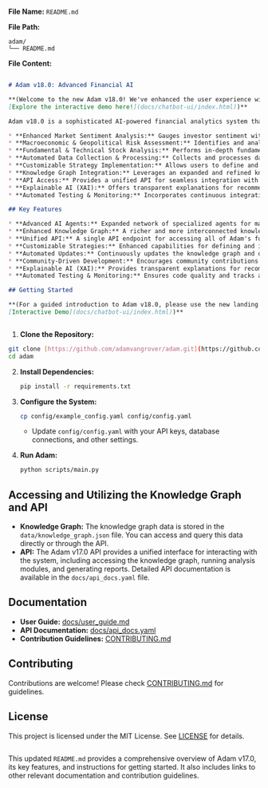 **File Name:** `README.md`

**File Path:**

```
adam/
└── README.md
```

**File Content:**

````markdown

# Adam v18.0: Advanced Financial AI

**(Welcome to the new Adam v18.0! We've enhanced the user experience with a new landing page.
[Explore the interactive demo here!](docs/chatbot-ui/index.html))**

Adam v18.0 is a sophisticated AI-powered financial analytics system that builds upon the foundation of Adam v17.0. It is designed to provide comprehensive insights and strategic guidance for investors, analysts, and researchers. Adam v18.0 leverages cutting-edge AI, a rich knowledge graph, and an expanded network of specialized agents to deliver:

* **Enhanced Market Sentiment Analysis:** Gauges investor sentiment with greater accuracy through advanced NLP techniques and emotion analysis, incorporating news articles, social media, and financial forums.
* **Macroeconomic & Geopolitical Risk Assessment:** Identifies and analyzes macroeconomic and geopolitical risks and their potential impact on financial markets, incorporating real-time data and predictive modeling.
* **Fundamental & Technical Stock Analysis:** Performs in-depth fundamental and technical analysis of stocks and other financial instruments, leveraging both traditional and alternative data sources.
* **Automated Data Collection & Processing:** Collects and processes data from a wider range of sources, including financial APIs, databases, public filings, and alternative data providers.
* **Customizable Strategy Implementation:** Allows users to define and implement their own investment strategies based on Adam's insights, with enhanced backtesting and optimization capabilities.
* **Knowledge Graph Integration:** Leverages an expanded and refined knowledge graph of financial concepts and relationships to enhance analysis and decision-making.
* **API Access:** Provides a unified API for seamless integration with other systems and data sources, with enhanced security and performance.
* **Explainable AI (XAI):** Offers transparent explanations for recommendations and insights, increasing user trust and understanding.
* **Automated Testing & Monitoring:** Incorporates continuous integration and deployment pipelines for code quality assurance and robust monitoring of agent performance and system health.

## Key Features

* **Advanced AI Agents:** Expanded network of specialized agents for market sentiment analysis, macroeconomic analysis, geopolitical risk assessment, fundamental analysis, technical analysis, and more.
* **Enhanced Knowledge Graph:** A richer and more interconnected knowledge graph of financial concepts and relationships, enabling deeper insights and context-aware analysis.
* **Unified API:** A single API endpoint for accessing all of Adam's functionalities and data, with improved security and performance.
* **Customizable Strategies:** Enhanced capabilities for defining and implementing investment strategies, including backtesting and optimization tools.
* **Automated Updates:** Continuously updates the knowledge graph and other data sources to ensure accuracy and relevance.
* **Community-Driven Development:** Encourages community contributions and feedback to enhance Adam's capabilities.
* **Explainable AI (XAI):** Provides transparent explanations for recommendations and insights.
* **Automated Testing & Monitoring:** Ensures code quality and tracks agent performance and system health.

## Getting Started

**(For a guided introduction to Adam v18.0, please use the new landing page:
[Interactive Demo](docs/chatbot-ui/index.html))**



````

1.  **Clone the Repository:**

   ```bash
   git clone [https://github.com/adamvangrover/adam.git](https://github.com/adamvangrover/adam.git)
   cd adam
````

2.  **Install Dependencies:**

    ```bash
    pip install -r requirements.txt
    ```

3.  **Configure the System:**

    ```bash
    cp config/example_config.yaml config/config.yaml
    ```

      * Update `config/config.yaml` with your API keys, database connections, and other settings.

4.  **Run Adam:**

    ```bash
    python scripts/main.py
    ```

## Accessing and Utilizing the Knowledge Graph and API

  * **Knowledge Graph:** The knowledge graph data is stored in the `data/knowledge_graph.json` file. You can access and query this data directly or through the API.
  * **API:** The Adam v17.0 API provides a unified interface for interacting with the system, including accessing the knowledge graph, running analysis modules, and generating reports. Detailed API documentation is available in the `docs/api_docs.yaml` file.

## Documentation

  * **User Guide:** [docs/user\_guide.md](docs/user_guide.md)
  * **API Documentation:** [docs/api\_docs.yaml](docs/api_docs.yaml)
  * **Contribution Guidelines:** [CONTRIBUTING.md](https://www.google.com/url?sa=E&source=gmail&q=CONTRIBUTING.md)

## Contributing

Contributions are welcome\! Please check [CONTRIBUTING.md](https://www.google.com/url?sa=E&source=gmail&q=CONTRIBUTING.md) for guidelines.

## License

This project is licensed under the MIT License. See [LICENSE](LICENSE) for details.

```
```



This updated `README.md` provides a comprehensive overview of Adam v17.0, its key features, and instructions for getting started. It also includes links to other relevant documentation and contribution guidelines.

```
